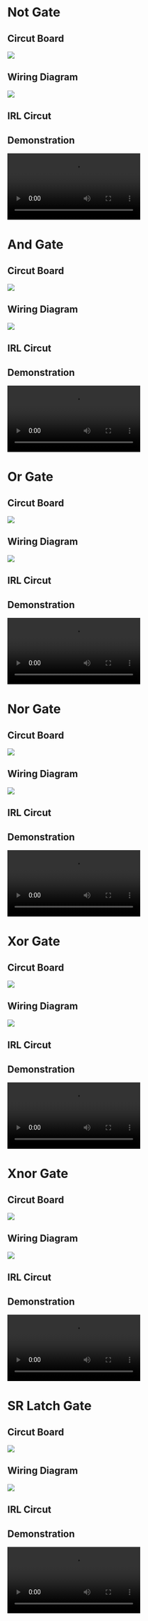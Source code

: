 # Not Gate
## Circut Board
![](./logic_not_cb.png)
## Wiring Diagram
![](./logic_not_wd.png)
## IRL Circut

## Demonstration
![](./logic_not_gate.mp4)

# And Gate
## Circut Board
![](./logic_and_cb.png)
## Wiring Diagram
![](./logic_and_wd.png)
## IRL Circut

## Demonstration
![](./logic_and_gate.mp4)

# Or Gate
## Circut Board
![](./logic_or_cb.png)
## Wiring Diagram
![](./logic_or_wd.png)
## IRL Circut

## Demonstration
![](./logic_or_gate.mp4)

# Nor Gate
## Circut Board
![](./logic_nor_cb.png)
## Wiring Diagram
![](./logic_nor_wd.png)
## IRL Circut

## Demonstration
![](./logic_nor_gate.mp4)

# Xor Gate
## Circut Board
![](./logic_xor_cb.png)
## Wiring Diagram
![](./logic_xor_wd.png)
## IRL Circut

## Demonstration
![](./logic_xor_gate.mp4)

# Xnor Gate
## Circut Board
![](./logic_xnor_cb.png)
## Wiring Diagram
![](./logic_xnor_wd.png)
## IRL Circut

## Demonstration
![](./logic_xnor_gate.mp4)

# SR Latch Gate
## Circut Board
![](./logic_sr_latch_cb.png)
## Wiring Diagram
![](./logic_sr_latch_wd.png)
## IRL Circut

## Demonstration
![](./logic_sr_latch_gate.mp4)

